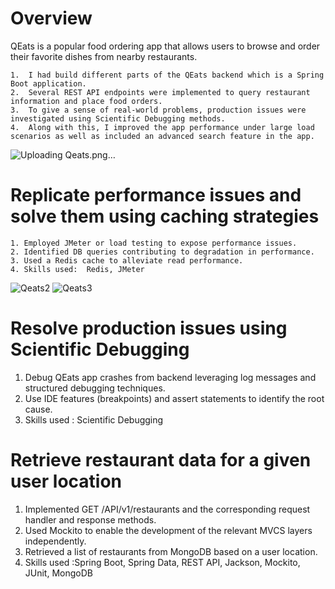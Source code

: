 # Overview

QEats is a popular food ordering app that allows users to browse and order their favorite dishes from nearby restaurants.

    1.  I had build different parts of the QEats backend which is a Spring Boot application.
    2.  Several REST API endpoints were implemented to query restaurant information and place food orders.
    3.  To give a sense of real-world problems, production issues were investigated using Scientific Debugging methods.
    4.  Along with this, I improved the app performance under large load scenarios as well as included an advanced search feature in the app. 

![Uploading Qeats.png…]()

# Replicate performance issues and solve them using caching strategies
    1. Employed JMeter or load testing to expose performance issues.
    2. Identified DB queries contributing to degradation in performance.
    3. Used a Redis cache to alleviate read performance.
    4. Skills used:  Redis, JMeter
 ![Qeats2](https://github.com/Harshit1732/QEats/assets/90718298/58946019-9510-4d7a-8cf6-8fe00395683e)
 ![Qeats3](https://github.com/Harshit1732/QEats/assets/90718298/79adf78c-60ef-43fd-833d-c52e3c3cca73)

# Resolve production issues using Scientific Debugging
 1. Debug QEats app crashes from backend leveraging log messages and structured debugging techniques.
 2. Use IDE features (breakpoints) and assert statements to identify the root cause.
 3. Skills used : Scientific Debugging

# Retrieve restaurant data for a given user location
 1. Implemented GET /API/v1/restaurants and the corresponding request handler and response methods.
 2. Used Mockito to enable the development of the relevant MVCS layers independently.
 3. Retrieved a list of restaurants from MongoDB based on a user location.
 4. Skills used :Spring Boot, Spring Data, REST API, Jackson, Mockito, JUnit, MongoDB
